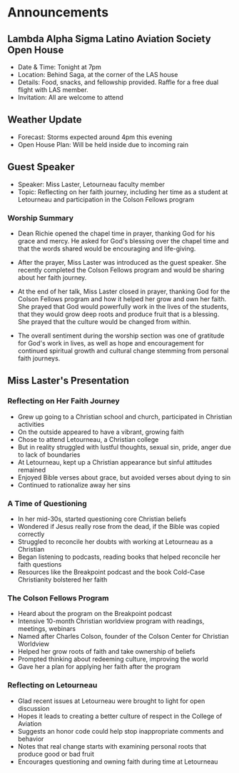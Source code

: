 

# Announcements

## Lambda Alpha Sigma Latino Aviation Society Open House
- Date & Time: Tonight at 7pm  
- Location: Behind Saga, at the corner of the LAS house
- Details: Food, snacks, and fellowship provided. Raffle for a free dual flight with LAS member. 
- Invitation: All are welcome to attend

## Weather Update
- Forecast: Storms expected around 4pm this evening
- Open House Plan: Will be held inside due to incoming rain

## Guest Speaker 
- Speaker: Miss Laster, Letourneau faculty member
- Topic: Reflecting on her faith journey, including her time as a student at Letourneau and participation in the Colson Fellows program


### Worship Summary

- Dean Richie opened the chapel time in prayer, thanking God for his grace and mercy. He asked for God's blessing over the chapel time and that the words shared would be encouraging and life-giving. 

- After the prayer, Miss Laster was introduced as the guest speaker. She recently completed the Colson Fellows program and would be sharing about her faith journey.

- At the end of her talk, Miss Laster closed in prayer, thanking God for the Colson Fellows program and how it helped her grow and own her faith. She prayed that God would powerfully work in the lives of the students, that they would grow deep roots and produce fruit that is a blessing. She prayed that the culture would be changed from within. 

- The overall sentiment during the worship section was one of gratitude for God's work in lives, as well as hope and encouragement for continued spiritual growth and cultural change stemming from personal faith journeys.


## Miss Laster's Presentation

### Reflecting on Her Faith Journey

- Grew up going to a Christian school and church, participated in Christian activities
- On the outside appeared to have a vibrant, growing faith  
- Chose to attend Letourneau, a Christian college
- But in reality struggled with lustful thoughts, sexual sin, pride, anger due to lack of boundaries
- At Letourneau, kept up a Christian appearance but sinful attitudes remained
- Enjoyed Bible verses about grace, but avoided verses about dying to sin  
- Continued to rationalize away her sins

### A Time of Questioning

- In her mid-30s, started questioning core Christian beliefs
- Wondered if Jesus really rose from the dead, if the Bible was copied correctly
- Struggled to reconcile her doubts with working at Letourneau as a Christian
- Began listening to podcasts, reading books that helped reconcile her faith questions
- Resources like the Breakpoint podcast and the book Cold-Case Christianity bolstered her faith

### The Colson Fellows Program

- Heard about the program on the Breakpoint podcast 
- Intensive 10-month Christian worldview program with readings, meetings, webinars
- Named after Charles Colson, founder of the Colson Center for Christian Worldview
- Helped her grow roots of faith and take ownership of beliefs
- Prompted thinking about redeeming culture, improving the world
- Gave her a plan for applying her faith after the program

### Reflecting on Letourneau

- Glad recent issues at Letourneau were brought to light for open discussion 
- Hopes it leads to creating a better culture of respect in the College of Aviation
- Suggests an honor code could help stop inappropriate comments and behavior
- Notes that real change starts with examining personal roots that produce good or bad fruit
- Encourages questioning and owning faith during time at Letourneau